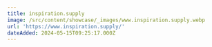 ```yaml
---
title: inspiration.supply
image: /src/content/showcase/_images/www.inspiration.supply.webp
url: 'https://www.inspiration.supply/'
dateAdded: 2024-05-15T09:25:17.000Z
---
```


